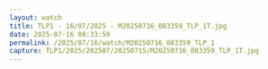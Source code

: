 ```yaml
---
layout: watch
title: TLP1 - 16/07/2025 - M20250716_083359_TLP_1T.jpg
date: 2025-07-16 08:33:59
permalink: /2025/07/16/watch/M20250716_083359_TLP_1
capture: TLP1/2025/202507/20250715/M20250716_083359_TLP_1T.jpg
---
```

